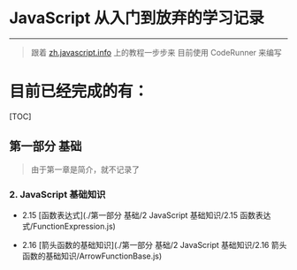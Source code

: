 # JavaScript 从入门到放弃的学习记录

----
> 跟着 [zh.javascript.info](zh.javascript.info) 上的教程一步步来
> 目前使用 CodeRunner 来编写

# 目前已经完成的有：

[TOC]

## 第一部分 基础

> 由于第一章是简介，就不记录了 

### 2. JavaScript 基础知识

* 2.15 [函数表达式](./第一部分 基础/2 JavaScript 基础知识/2.15 函数表达式/FunctionExpression.js)

* 2.16 [箭头函数的基础知识](./第一部分 基础/2 JavaScript 基础知识/2.16 箭头函数的基础知识/ArrowFunctionBase.js)

